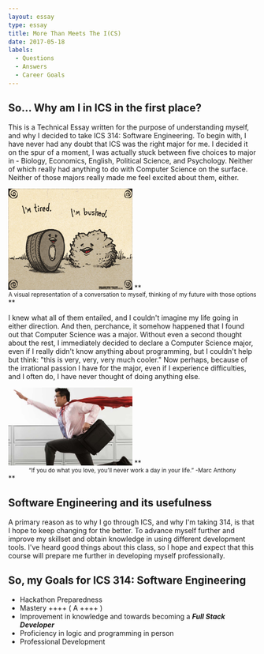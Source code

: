 ```yaml
---
layout: essay
type: essay
title: More Than Meets The I(CS)
date: 2017-05-18
labels:
  - Questions
  - Answers
  - Career Goals
---
```

## So... Why am I in ICS in the first place?

This is a Technical Essay written for the purpose of understanding myself, and why I decided to take ICS 314: Software Engineering. 
To begin with, I have never had any doubt that ICS was the right major for me. I decided it on the spur of a moment, I was actually stuck
between five choices to major in - Biology, Economics, English, Political Science, and Psychology. Neither of which really had anything to
do with Computer Science on the surface. Neither of those majors really made me feel excited about them, either. 

<img class="ui centered medium image" width= "50%" src="../images/tired.jpg">
**<small><center> A visual representation of a conversation to myself, thinking of my future with those options </center></small>**

I knew what all of them
entailed, and I couldn't imagine my life going in either direction. And then, perchance, it somehow happened that I found out that Computer 
Science was a major. Without even a second thought about the rest, I immediately decided to declare a Computer Science major, even if I
really didn't know anything about programming, but I couldn't help but think: "this is very, very, very much cooler." Now perhaps, because
of the irrational passion I have for the major, even if I experience difficulties, and I often do, I have never thought of doing anything
else.


<img class="ui centered medium image" width= "50%" src="../images/passion.jpg">
**<small><center> “If you do what you love, you’ll never work a day in your life.” -Marc Anthony </center></small>**


## Software Engineering and its usefulness

A primary reason as to why I go through ICS, and why I'm taking 314, is that I hope to keep changing for the better. 
To advance myself further and improve my skillset and obtain knowledge in using different development tools.
I've heard good things about this class, so I hope and expect that this course will prepare me further in developing myself professionally.  

## So, my Goals for ICS 314: Software Engineering

- Hackathon Preparedness
- Mastery ++++ ( A ++++ )
- Improvement in knowledge and towards becoming a ***Full Stack Developer***
- Proficiency in logic and programming in person
- Professional Development
